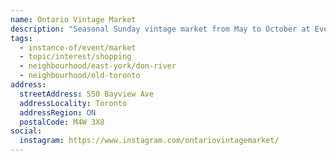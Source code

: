 ```yaml
---
name: Ontario Vintage Market
description: "Seasonal Sunday vintage market from May to October at Evergreen Brick Works, featuring vintage clothing, furniture, and collectibles."
tags:
  - instance-of/event/market
  - topic/interest/shopping
  - neighbourhood/east-york/don-river
  - neighbourhood/old-toronto
address:
  streetAddress: 550 Bayview Ave
  addressLocality: Toronto
  addressRegion: ON
  postalCode: M4W 3X8
social:
  instagram: https://www.instagram.com/ontariovintagemarket/
---
```

